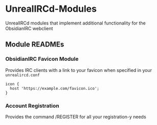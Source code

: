 # UnrealIRCd-Modules
UnrealIRCd modules that implement additional functionality for the ObsidianIRC webclient

## Module READMEs

### ObsidianIRC Favicon Module
Provides IRC clients with a link to your favicon when specified in your `unrealircd.conf`
```
icon {
  host 'https://example.com/favicon.ico';
}
```
### Account Registration
Provides the command /REGISTER for all your registration-y needs